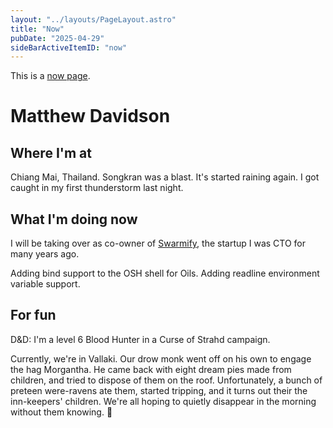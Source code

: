 ```yaml
---
layout: "../layouts/PageLayout.astro"
title: "Now"
pubDate: "2025-04-29"
sideBarActiveItemID: "now"
---
```


This is a [now page](https://nownownow.com/about).

# Matthew Davidson

## Where I'm at

Chiang Mai, Thailand. Songkran was a blast. It's started raining again. I got caught in my first thunderstorm last night.

## What I'm doing now

I will be taking over as co-owner of [Swarmify](https://swarmify.com), the startup I was CTO for many years ago.

Adding bind support to the OSH shell for Oils. Adding readline environment variable support.

## For fun

D&D: I'm a level 6 Blood Hunter in a Curse of Strahd campaign. 

Currently, we're in Vallaki. Our drow monk went off on his own to engage the hag Morgantha. He came back with eight dream pies made from children, and tried to dispose of them on the roof. Unfortunately, a bunch of preteen were-ravens ate them, started tripping, and it turns out their the inn-keepers' children. We're all hoping to quietly disappear in the morning without them knowing. 😬
